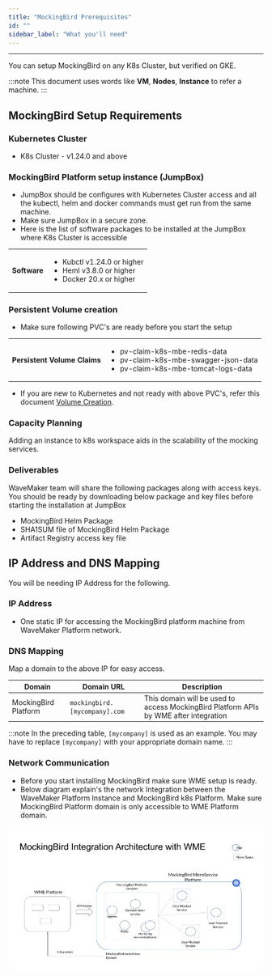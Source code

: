 ```yaml
---
title: "MockingBird Prerequisites"
id: ""
sidebar_label: "What you'll need"
---
```

---

You can setup MockingBird on any K8s Cluster, but verified on GKE.

:::note
This document uses words like **VM**, **Nodes**, **Instance** to refer a machine.
:::

## MockingBird Setup Requirements

### Kubernetes Cluster
- K8s Cluster - v1.24.0 and above

### MockingBird Platform setup instance (JumpBox)

- JumpBox should be configures with Kubernetes Cluster access and all the kubectl, helm and docker commands must get run from the same machine.
- Make sure JumpBox in a secure zone.
- Here is the list of software packages to be installed at the JumpBox where K8s Cluster is accessible

<table>
<tbody>
	<tr><td>
	<strong>Software</strong>
	</td><td>
	<ul>
	<li>Kubctl v1.24.0 or higher</li>
	<li>Heml v3.8.0 or higher</li>
	<li>Docker 20.x or higher</li>
	</ul>
	</li>
	</td></tr>
</tbody>
</table>

### Persistent Volume creation

- Make sure following PVC's are ready before you start the setup

<table>
<tbody>
	<tr><td>
	<strong>Persistent Volume Claims</strong>
	</td><td>
	<ul>
	<li>pv-claim-k8s-mbe-redis-data</li>
	<li>pv-claim-k8s-mbe-swagger-json-data</li>
	<li>pv-claim-k8s-mbe-tomcat-logs-data</li>
	</ul>
	</li>
	</td></tr>
</tbody>
</table>

- If you are new to Kubernetes and not ready with above PVC's, refer this document [Volume Creation](/learn/on-premise/extensions/mb-prerequisites.md).

### Capacity Planning

Adding an instance to k8s workspace aids in the scalability of the mocking services.

### Deliverables 

WaveMaker team will share the following packages along with access keys. You should be ready by downloading below package and key files before starting the installation at JumpBox

- MockingBird Helm Package
- SHA1SUM file of MockingBird Helm Package
- Artifact Registry access key file

## IP Address and DNS Mapping

You will be needing IP Address for the following.

### IP Address

- One static IP for accessing the MockingBird platform machine from WaveMaker Platform network.

### DNS Mapping

Map a domain to the above IP for easy access.

| **Domain**              | **Domain URL**                | **Description**                                                                           |
| ---                     | ---                           | ---                                                                                       |
| MockingBird Platform    | `mockingbird.[mycompany].com`   | This domain will be used to access MockingBird Platform APIs by WME after integration   |

:::note
In the preceding table, `[mycompany]` is used as an example. You may have to replace `[mycompany]` with your appropriate domain name.
:::

### Network Communication

- Before you start installing MockingBird make sure WME setup is ready.
- Below diagram explain's the network Integration between the WaveMaker Platform Instance and MockingBird k8s Platform. Make sure MockingBird Platform domain is only accessible to WME Platform domain.

[![network-communication-between-instances](/learn/assets/wme-setup/network-communication-between-mbe-wme.jpg)](/learn/assets/wme-setup/network-communication-between-mbe-wme.jpg)
